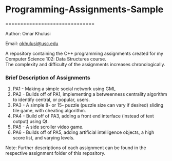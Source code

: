 # Programming-Assignments-Sample
==============================

Author: Omar Khulusi

Email: okhulusi@usc.edu

A repository containing the C++ programming assignments created for my Computer Science 102: Data Structures course.  
The complexity and difficulty of the assignments increases chronologically.

### Brief Description of Assignments
  1. PA1 - Making a simple social network using GML
  2. PA2 - Builds off of PA1, implementing a betweenness centrality algorithm to identify central, or popular, users.
  3. PA3 - A simple 8- or 15- puzzle (puzzle size can vary if desired) sliding tile game, with cheating algorithm.
  4. PA4 - Build off of PA3, adding a front end interface (instead of text output) using Qt.
  5. PA5 - A side scroller video game.
  6. PA6 - Builds off of PA5, adding artificial intelligence objects, a high score list, and varying levels.
  
  Note: Further descriptions of each assignment can be found in the respective assignment folder of this repository.




